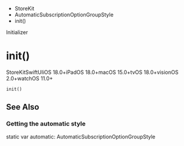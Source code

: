 

- StoreKit
- AutomaticSubscriptionOptionGroupStyle
-  init() 

Initializer

# init()

StoreKitSwiftUIiOS 18.0+iPadOS 18.0+macOS 15.0+tvOS 18.0+visionOS 2.0+watchOS 11.0+

``` source
init()
```

## See Also

### Getting the automatic style

static var automatic: AutomaticSubscriptionOptionGroupStyle

